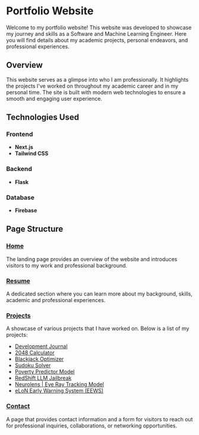 # Portfolio Website
Welcome to my portfolio website! This website was developed to showcase my journey and skills as a Software and Machine Learning Engineer. Here you will find details about my academic projects, personal endeavors, and professional experiences.

## Overview
This website serves as a glimpse into who I am professionally. It highlights the projects I've worked on throughout my academic career and in my personal time. The site is built with modern web technologies to ensure a smooth and engaging user experience.

## Technologies Used

### Frontend
- **Next.js**
- **Tailwind CSS**

### Backend
- **Flask**

### Database
- **Firebase**

## Page Structure

### [Home](https://www.nirvekpandey.com/)
The landing page provides an overview of the website and introduces visitors to my work and professional background.

### [Resume](https://www.nirvekpandey.com/resume)
A dedicated section where you can learn more about my background, skills, academic and professional experiences. 

### [Projects](https://www.nirvekpandey.com/projects)
A showcase of various projects that I have worked on. Below is a list of my projects:
- [Development Journal](https://cse110-sp24-group11.github.io/cse110-sp24-group11/assets/src/front-page/index.html)
- [2048 Calculator](https://nirvekpandey.com/projects/demos/2048)
- [Blackjack Optimizer](https://nirvekpandey.com/projects/demos/Blackjack)
- [Sudoku Solver](https://nirvekpandey.com/projects/demos/Sudoku)
- [Poverty Predictor Model](https://docs.google.com/document/d/140T-F3hy8HARVfjZIojAdDXH6NzFwpvGdeRPAN3UmHk/edit?tab=t.0#heading=h.rx0aees35i1p)
- [RedShift LLM Jailbreak](https://github.com/NirvekPanda/RedShift)
- [Neurolens | Eye Ray Tracking Model](https://www.neurolens.com/)
- [eLoN Early Warning System (EEWS)](https://www.darischen.com/projects/stock-analysis-and-prediction)

### [Contact](https://www.nirvekpandey.com/contact)
A page that provides contact information and a form for visitors to reach out for professional inquiries, collaborations, or networking opportunities.
